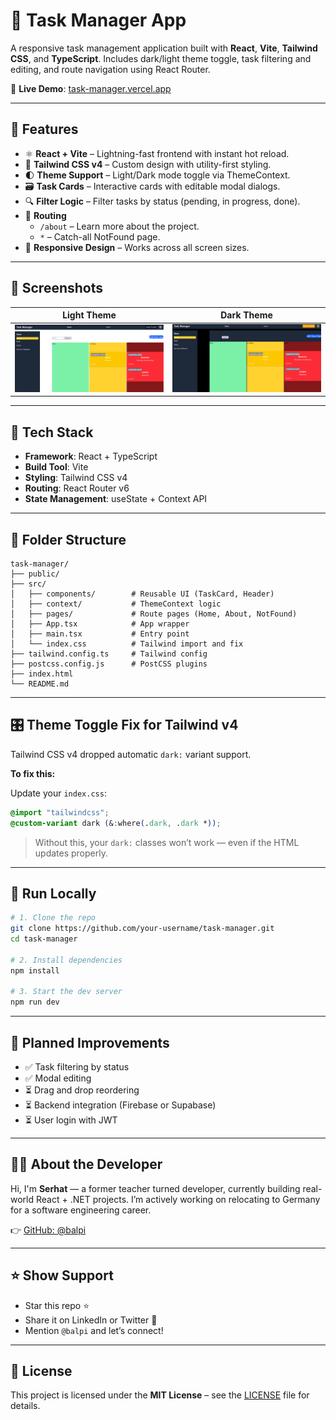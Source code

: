 # 📝 Task Manager App

A responsive task management application built with **React**, **Vite**, **Tailwind CSS**, and **TypeScript**. Includes dark/light theme toggle, task filtering and editing, and route navigation using React Router.

🔗 **Live Demo**: [task-manager.vercel.app](https://task-manager-orcin-rho.vercel.app/)

---

## 🚀 Features

- ⚛️ **React + Vite** – Lightning-fast frontend with instant hot reload.
- 🎨 **Tailwind CSS v4** – Custom design with utility-first styling.
- 🌓 **Theme Support** – Light/Dark mode toggle via ThemeContext.
- 🗃️ **Task Cards** – Interactive cards with editable modal dialogs.
- 🔍 **Filter Logic** – Filter tasks by status (pending, in progress, done).
- 🧭 **Routing**
  - `/about` – Learn more about the project.
  - `*` – Catch-all NotFound page.
- 🧩 **Responsive Design** – Works across all screen sizes.

---

## 📸 Screenshots

| Light Theme                         | Dark Theme                        |
| ----------------------------------- | --------------------------------- |
| ![Light](./public/ssLightTheme.png) | ![Dark](./public/ssDarkTheme.png) |

---

## 🧱 Tech Stack

- **Framework**: React + TypeScript
- **Build Tool**: Vite
- **Styling**: Tailwind CSS v4
- **Routing**: React Router v6
- **State Management**: useState + Context API

---

## 📁 Folder Structure

```
task-manager/
├── public/
├── src/
│   ├── components/        # Reusable UI (TaskCard, Header)
│   ├── context/           # ThemeContext logic
│   ├── pages/             # Route pages (Home, About, NotFound)
│   ├── App.tsx            # App wrapper
│   ├── main.tsx           # Entry point
│   └── index.css          # Tailwind import and fix
├── tailwind.config.ts     # Tailwind config
├── postcss.config.js      # PostCSS plugins
├── index.html
└── README.md
```

---

## 🎛 Theme Toggle Fix for Tailwind v4

Tailwind CSS v4 dropped automatic `dark:` variant support.

**To fix this:**

Update your `index.css`:

```css
@import "tailwindcss";
@custom-variant dark (&:where(.dark, .dark *));
```

> Without this, your `dark:` classes won’t work — even if the HTML updates properly.

---

## 🧪 Run Locally

```bash
# 1. Clone the repo
git clone https://github.com/your-username/task-manager.git
cd task-manager

# 2. Install dependencies
npm install

# 3. Start the dev server
npm run dev
```

---

## 📌 Planned Improvements

- ✅ Task filtering by status
- ✅ Modal editing
- ⏳ Drag and drop reordering
- ⏳ Backend integration (Firebase or Supabase)
- ⏳ User login with JWT

---

## 🙋‍♂️ About the Developer

Hi, I'm **Serhat** — a former teacher turned developer, currently building real-world React + .NET projects. I’m actively working on relocating to Germany for a software engineering career.

👉 [GitHub: @balpi](https://github.com/balpi)

---

## ⭐️ Show Support

- Star this repo ⭐
- Share it on LinkedIn or Twitter 🚀
- Mention `@balpi` and let’s connect!

---

## 📄 License

This project is licensed under the **MIT License** – see the [LICENSE](./LICENSE) file for details.
